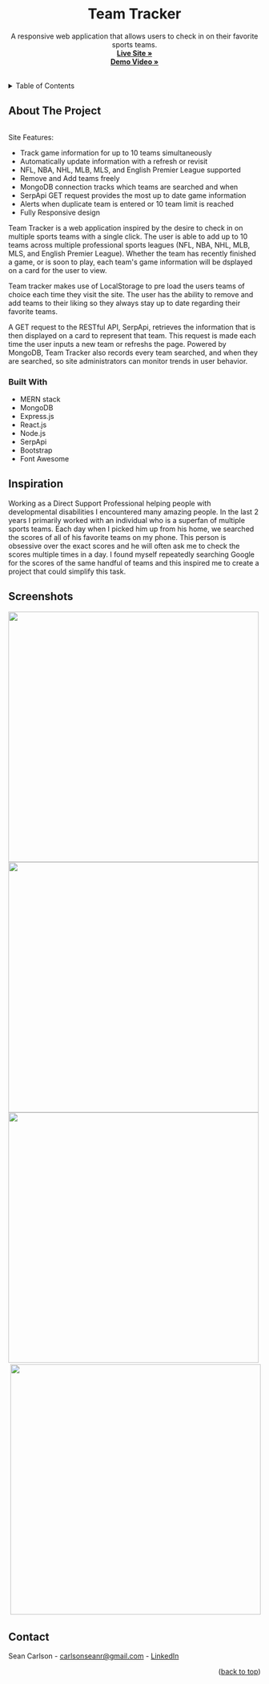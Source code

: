 <div id="top"></div>
<div align="center">

  <h1 align="center">Team Tracker</h1>

  <p align="center">
    A responsive web application that allows users to check in on their favorite sports teams.
    <br />
    <a href="https://teamtracker3000.herokuapp.com" target="_blank"><strong>Live Site »</strong></a><br />
    <a href="" target="_blank"><strong>Demo Video »</strong></a>
    <br />
    <br />
  </p>
</div>

<details>
  <summary>Table of Contents</summary>
  <ol>
    <li>
      <a href="#about-the-project">About The Project</a>
      <ul>
        <li><a href="#built-with">Built With</a></li>
      </ul>
    </li>
    <li><a href="#inspiration">Inspiration</a></li>
    <li><a href="#screenshots">Screenshots</a></li>
    <li><a href="#contact">Contact</a></li>
  </ol>
</details>


## About The Project

<img src="README.screenshots/NineTeamViewSS.png" alt="">

Site Features:
* Track game information for up to 10 teams simultaneously
* Automatically update information with a refresh or revisit
* NFL, NBA, NHL, MLB, MLS, and English Premier League supported
* Remove and Add teams freely
* MongoDB connection tracks which teams are searched and when
* SerpApi GET request provides the most up to date game information
* Alerts when duplicate team is entered or 10 team limit is reached
* Fully Responsive design

Team Tracker is a web application inspired by the desire to check in on multiple sports teams with a single click. The user is able to add up to 10 teams across multiple professional sports leagues (NFL, NBA, NHL, MLB, MLS, and English Premier League). Whether the team has recently finished a game, or is soon to play, each team's game information will be dsplayed on a card for the user to view.

Team tracker makes use of LocalStorage to pre load the users teams of choice each time they visit the site. The user has the ability to remove and add teams to their liking so they always stay up to date regarding their favorite teams. 

A GET request to the RESTful API, SerpApi, retrieves the information that is then displayed on a card to represent that team. This request is made each time the user inputs a new team or refreshs the page. Powered by MongoDB, Team Tracker also records every team searched, and when they are searched, so site administrators can monitor trends in user behavior.

### Built With

* MERN stack
* MongoDB
* Express.js
* React.js
* Node.js
* SerpApi
* Bootstrap
* Font Awesome


## Inspiration

Working as a Direct Support Professional helping people with developmental disabilities I encountered many amazing people. In the last 2 years I primarily worked with an individual who is a superfan of multiple sports teams. Each day when I picked him up from his home, we searched the scores of all of his favorite teams on my phone. This person is obsessive over the exact scores and he will often ask me to check the scores multiple times in a day. I found myself repeatedly searching Google for the scores of the same handful of teams and this inspired me to create a project that could simplify this task.

## Screenshots

<div display="flex">
  <img src="README.screenshots/InfoSS.png" alt="" height="500">
  <img src="README.screenshots/MobileViewSS.png" alt="" height="500">
  <img src="README.screenshots/DropdownSS.png" alt="" height="500">
  <img src="README.screenshots/Screen Shot 2022-06-23 at 11.56.57 AM.png" alt="">
  <img src="README.screenshots/Screen Shot 2022-06-23 at 11.56.41 AM.png" alt="">
  <img src="README.screenshots/Screen Shot 2022-06-23 at 11.58.44 AM.png" alt="" height="500">
</div>

<!-- CONTACT -->
## Contact

Sean Carlson - carlsonseanr@gmail.com - <a href="https://www.linkedin.com/in/sean-carlson-5954b5161" target="_blank">LinkedIn</a>

<p align="right">(<a href="#top">back to top</a>)</p>
